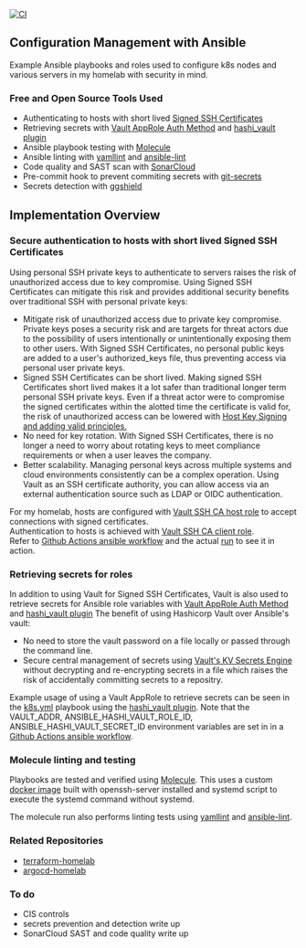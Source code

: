 [![CI](https://github.com/wilinger/ansible-homelab/actions/workflows/ci.yml/badge.svg)](https://github.com/wilinger/ansible-homelab/actions/workflows/ci.yml)


<!-- ABOUT THE PROJECT -->
## Configuration Management with Ansible

Example Ansible playbooks and roles used to configure k8s nodes and various servers in my homelab with security in mind.

### Free and Open Source Tools Used
* Authenticating to hosts with short lived [Signed SSH Certificates](https://www.vaultproject.io/docs/secrets/ssh/signed-ssh-certificates)
* Retrieving secrets with [Vault AppRole Auth Method](https://www.vaultproject.io/docs/auth/approle) and [hashi_vault plugin](https://docs.ansible.com/ansible/latest/collections/community/hashi_vault/hashi_vault_lookup.html)
* Ansible playbook testing with [Molecule](https://molecule.readthedocs.io/en/latest/)
* Ansible linting with [yamllint](https://github.com/adrienverge/yamllint) and [ansible-lint](https://ansible-lint.readthedocs.io/en/latest/)
* Code quality and SAST scan with [SonarCloud](https://sonarcloud.io/)
* Pre-commit hook to prevent commiting secrets with [git-secrets](https://github.com/awslabs/git-secrets)
* Secrets detection with [ggshield](https://github.com/GitGuardian/ggshield)


<!-- Details -->
## Implementation Overview

### Secure authentication to hosts with short lived Signed SSH Certificates

Using personal SSH private keys to authenticate to servers raises the risk of unauthorized access due to key compromise. Using Signed SSH Certificates can mitigate this risk and provides additional security benefits over traditional SSH with personal private keys:

* Mitigate risk of unauthorized access due to private key compromise. Private keys poses a security risk and are targets for threat actors due to the possibility of users intentionally or unintentionally exposing them to other users. With Signed SSH Certificates, no personal public keys are added to a user's authorized_keys file, thus preventing access via personal user private keys.
* Signed SSH Certificates can be short lived.  Making signed SSH Certificates short lived makes it a lot safer than traditional longer term personal SSH private keys.  Even if a threat actor were to compromise the signed certificates within the alotted time the certificate is valid for, the risk of unauthorized access can be lowered with [Host Key Signing and adding valid principles.](https://www.vaultproject.io/docs/secrets/ssh/signed-ssh-certificates)
* No need for key rotation. With Signed SSH Certificates, there is no longer a need to worry about rotating keys to meet compliance requirements or when a user leaves the company.
* Better scalability. Managing personal keys across multiple systems and cloud environments consistently can be a complex operation. Using Vault as an SSH certificate authority, you can allow access via an external authentication source such as LDAP or OIDC authentication.

For my homelab, hosts are configured with [Vault SSH CA host role](roles/ssh-ca-host/tasks/main.yml) to accept connections with signed certificates.  
Authentication to hosts is achieved with [Vault SSH CA client role](roles/ssh-ca-client/tasks/main.yml).  
Refer to [Github Actions ansible workflow](.github/workflows/ansible.yml) and the actual [run](https://github.com/wilinger/ansible-homelab/runs/4820408902?check_suite_focus=true) to see it in action.  


### Retrieving secrets for roles
In addition to using Vault for Signed SSH Certificates, Vault is also used to retrieve secrets for Ansible role variables with [Vault AppRole Auth Method](https://www.vaultproject.io/docs/auth/approle) and [hashi_vault plugin](https://docs.ansible.com/ansible/latest/collections/community/hashi_vault/hashi_vault_lookup.html)
The benefit of using Hashicorp Vault over Ansible's vault:
* No need to store the vault password on a file locally or passed through the command line.
* Secure central management of secrets using [Vault's KV Secrets Engine](https://www.vaultproject.io/docs/secrets/kv) without decrypting and re-encrypting secrets in a file which raises the risk of accidentally committing secrets to a repositry.

Example usage of using a Vault AppRole to retrieve secrets can be seen in the [k8s.yml](k8s.yml) playbook using the [hashi_vault plugin](https://docs.ansible.com/ansible/latest/collections/community/hashi_vault/hashi_vault_lookup.html). Note that the VAULT_ADDR, ANSIBLE_HASHI_VAULT_ROLE_ID, ANSIBLE_HASHI_VAULT_SECRET_ID environment variables are set in in a [Github Actions ansible workflow](.github/workflows/ansible.yml).  

### Molecule linting and testing
Playbooks are tested and verified using [Molecule](https://molecule.readthedocs.io/en/latest/).  This uses a custom [docker image](https://github.com/wilinger/docker-ubuntu2004-molecule) built with openssh-server installed and systemd script to execute the systemd command without systemd.

The molecule run also performs linting tests using [yamllint](https://github.com/adrienverge/yamllint) and [ansible-lint](https://ansible-lint.readthedocs.io/en/latest/).

### Related Repositories

* [terraform-homelab](https://github.com/wilinger/terraform-homelab)
* [argocd-homelab](https://github.com/wilinger/argocd-homelab)

### To do 
* CIS controls
* secrets prevention and detection write up
* SonarCloud SAST and code quality write up

